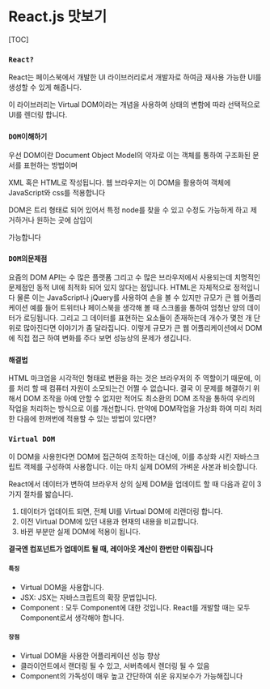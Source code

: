 # React.js 맛보기

[TOC]



### `React?`

React는 페이스북에서 개발한 UI 라이브러리로서 개발자로 하여금 재사용 가능한 UI를 생성할 수 있게 해줍니다.

이 라이브러리는 Virtual DOM이라는 개념을 사용하여 상태의 변함에 따라 선택적으로 UI를 렌더링 합니다.



### `DOM이해하기`

우선 DOM이란 Document Object Model의 약자로 이는 객체를 통하여 구조화된 문서를 표현하는 방법이며

XML 혹은 HTML로 작성됩니다. 웹 브라우저는 이 DOM을 활용하여 객체에 JavaScript와 css를 적용합니다

DOM은 트리 형태로 되어 있어서 특정 node를 찾을 수 있고 수정도 가능하게 하고 제거하거나 원하는 곳에 삽입이 

가능합니다



### `DOM의문제점`

요즘의 DOM API는 수 많은 플랫폼 그리고 수 많은 브라우저에서 사용되는데 치명적인 문제점인 동적 UI에 최적화 되어 있지 않다는 점입니다. HTML은 자체적으로 정적입니다 물론 이는 JavaScript나 jQuery를 사용하여 손을 볼 수 있지만 규모가 큰 웹 어플리케이션 예를 들어 트위터나 페이스북을 생각해 볼 때 스크롤을 통하여 엄청난 양의 데이터가 로딩됩니다. 그리고 그 데이터를 표현하는 요소들이 존재하는데 개수가 몇천 개 단위로 많아진다면 이야기가 좀 달라집니다. 이렇게 규모가 큰 웹 어플리케이션에서 DOM에 직접 접근 하여 변화를 주다 보면 성능상의 문제가 생깁니다. 



### `해결법`

HTML 마크업을 시각적인 형태로 변환을 하는 것은 브라우저의 주 역할이기 때문에, 이를 처리 할 때 컴퓨터 자원이 소모되는건 어쩔 수 없습니다. 결국 이 문제를 해결하기 위해서 DOM 조작을 아예 안할 수 없지만 적어도 최소환의 DOM 조작을 통하여 우리의 작업을 처리하는 방식으로 이를 개선합니다. 만약에 DOM작업을 가상화 하여 미리 처리한 다음에 한꺼번에 적용할 수 있는 방법이 있다면?



### `Virtual DOM`

이 DOM을 사용한다면 DOM에 접근하여 조작하는 대신에, 이를 추상화 시킨 자바스크립트 객체를 구성하여 사용합니다. 이는 마치 실제 DOM의 가벼운 사본과 비슷합니다.

React에서 데이터가 변하여 브라우저 상의 실제 DOM을 업데이트 할 때 다음과 같이 3가지 절차를 밟습니다.

1. 데이터가 업데이트 되면, 전체 UI를 Virtual DOM에 리렌더링 합니다.
2. 이전 Virtual DOM에 있던 내용과 현재의 내용을 비교합니다.
3. 바뀐 부분만 실제 DOM에 적용이 됩니다.

**결국엔 컴포넌트가 업데이트 될 때, 레이아웃 계산이 한번만 이뤄집니다**



#### `특징`

- Virtual DOM을 사용합니다.
- JSX: JSX는 자바스크립트의 확장 문법입니다. 
- Component : 모두 Component에 대한 것입니다. React를 개발할 때는 모두 Component로서 생각해야 합니다.

#### `장점`

- Virtual DOM을 사용한 어플리케이션 성능 향상
- 클라이언트에서 랜더링 될 수 있고, 서버측에서 렌더링 될 수 있음
- Component의 가독성이 매우 높고 간단하여 쉬운 유지보수가 가능해집니다